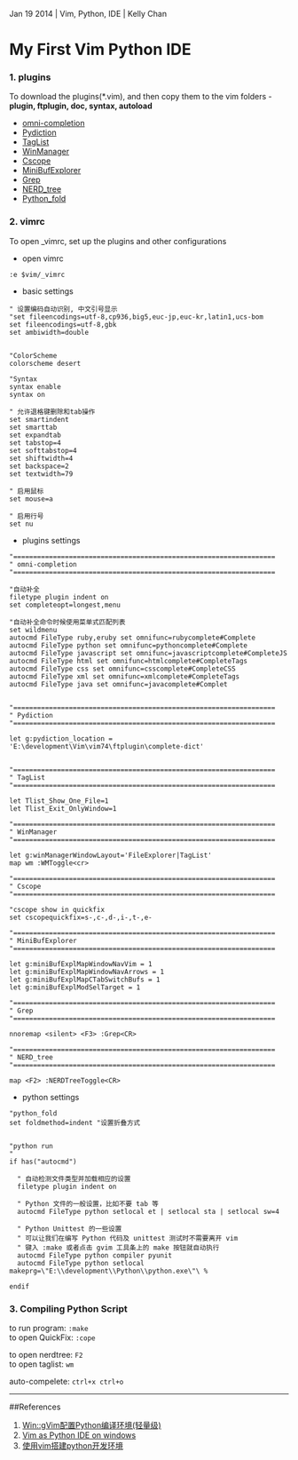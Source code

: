Jan 19 2014 | Vim, Python, IDE | Kelly Chan
# My First Vim Python IDE

### 1. plugins
To download the plugins(*.vim), and then copy them to the vim folders - <b>plugin, ftplugin, doc, syntax, autoload</b>
- [omni-completion](http://www.vim.org/scripts/script.php?script_id=1542)
- [Pydiction](http://www.vim.org/scripts/script.php?script_id=850)
- [TagList](http://www.vim.org/scripts/script.php?script_id=273)
- [WinManager](http://www.vim.org/scripts/script.php?script_id=95)
- [Cscope](http://cscope.sourceforge.net/cscope_maps.vim)
- [MiniBufExplorer](http://www.vim.org/scripts/script.php?script_id=159)
- [Grep](http://www.vim.org/scripts/script.php?script_id=311)
- [NERD_tree](http://www.vim.org/scripts/script.php?script_id=1658) 
- [Python_fold](http://www.vim.org/scripts/script.php?script_id=515)

### 2. vimrc
To open _vimrc, set up the plugins and other configurations  
- open vimrc  

```
:e $vim/_vimrc
```

    
- basic settings  
    

```
" 设置编码自动识别, 中文引号显示  
"set fileencodings=utf-8,cp936,big5,euc-jp,euc-kr,latin1,ucs-bom  
set fileencodings=utf-8,gbk  
set ambiwidth=double 


"ColorScheme
colorscheme desert

"Syntax
syntax enable
syntax on

" 允许退格键删除和tab操作  
set smartindent  
set smarttab  
set expandtab  
set tabstop=4  
set softtabstop=4  
set shiftwidth=4  
set backspace=2
set textwidth=79

" 启用鼠标  
set mouse=a

" 启用行号  
set nu 
```


- plugins settings

```
"==================================================================
" omni-completion
"==================================================================

"自动补全  
filetype plugin indent on
set completeopt=longest,menu

"自动补全命令时候使用菜单式匹配列表  
set wildmenu
autocmd FileType ruby,eruby set omnifunc=rubycomplete#Complete
autocmd FileType python set omnifunc=pythoncomplete#Complete
autocmd FileType javascript set omnifunc=javascriptcomplete#CompleteJS
autocmd FileType html set omnifunc=htmlcomplete#CompleteTags
autocmd FileType css set omnifunc=csscomplete#CompleteCSS
autocmd FileType xml set omnifunc=xmlcomplete#CompleteTags
autocmd FileType java set omnifunc=javacomplete#Complet


"==================================================================
" Pydiction
"==================================================================

let g:pydiction_location = 'E:\development\Vim\vim74\ftplugin\complete-dict'


"==================================================================
" TagList
"==================================================================

let Tlist_Show_One_File=1
let Tlist_Exit_OnlyWindow=1

"==================================================================
" WinManager
"==================================================================

let g:winManagerWindowLayout='FileExplorer|TagList'
map wm :WMToggle<cr>

"==================================================================
" Cscope
"==================================================================

"cscope show in quickfix
set cscopequickfix=s-,c-,d-,i-,t-,e-

"==================================================================
" MiniBufExplorer
"==================================================================

let g:miniBufExplMapWindowNavVim = 1 
let g:miniBufExplMapWindowNavArrows = 1 
let g:miniBufExplMapCTabSwitchBufs = 1 
let g:miniBufExplModSelTarget = 1

"==================================================================
" Grep
"==================================================================

nnoremap <silent> <F3> :Grep<CR>

"==================================================================
" NERD_tree
"==================================================================

map <F2> :NERDTreeToggle<CR>  

```

- python settings


```
"python_fold
set foldmethod=indent "设置折叠方式  


"python run
"
if has("autocmd")

  " 自动检测文件类型并加载相应的设置
  filetype plugin indent on

  " Python 文件的一般设置，比如不要 tab 等
  autocmd FileType python setlocal et | setlocal sta | setlocal sw=4

  " Python Unittest 的一些设置
  " 可以让我们在编写 Python 代码及 unittest 测试时不需要离开 vim
  " 键入 :make 或者点击 gvim 工具条上的 make 按钮就自动执行
  autocmd FileType python compiler pyunit
  autocmd FileType python setlocal makeprg=\"E:\\development\\Python\\python.exe\"\ %

endif
```


### 3. Compiling Python Script

to run program: `:make`  
to open QuickFix: `:cope`  

to open nerdtree: `F2`  
to open taglist: `wm`  

auto-compelete: `ctrl+x ctrl+o`

---
##References
1. [Win::gVim配置Python编译环境(轻量级)](http://blog.csdn.net/chain2012/article/details/7445061)
2. [Vim as Python IDE on windows](http://www.cnblogs.com/renrenqq/archive/2010/09/09/1813669.html)
3. [使用vim搭建python开发环境](http://ycool.com/post/4sk34fy)
